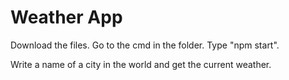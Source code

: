 # Weather App

Download the files.
Go to the cmd in the folder.
Type "npm start".

Write a name of a city in the world and get the current weather.
